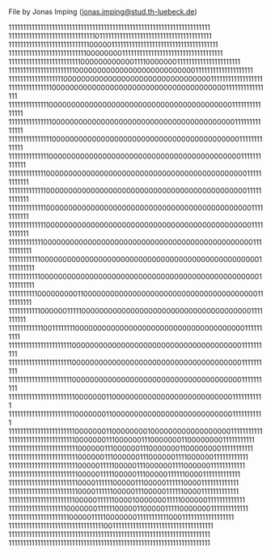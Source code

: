 File by Jonas Imping (jonas.imping@stud.th-luebeck.de)

1111111111111111111111111111111111111111111111111111111111111111111111
1111111111111111111111111111110111111111111111111111111111111111111111
1111111111111111111111111111000001111111111111111111111111111111111111
1111111111111111111111111110000000011111111111111111111111111111111111
1111111111111111111111111000000000000111100000001111111111111111111111
1111111111111111111111100000000000000000000000000011111111111111111111
1111111111111111111000000000000000000000000000000000111111111111111111
1111111111111110000000000000000000000000000000000000001111111111111111
1111111111111100000000000000000000000000000000000000000111111111111111
1111111111111110000000000000000000000000000000000000000011111111111111
1111111111111110000000000000000000000000000000000000000001111111111111
1111111111111100000000000000000000000000000000000000000001111111111111
1111111111111000000000000000000000000000000000000000000000111111111111
1111111111111000000000000000000000000000000000000000000000111111111111
1111111111111000000000000000000000000000000000000000000000011111111111
1111111111111000000000000000000000000000000000000000000000011111111111
1111111111110000000000000000000000000000000000000000000000011111111111
1111111111100000000000000000000000000000000000000000000000001111111111
1111111111100000000000000000000000000000000000000000000000001111111111
1111111111000000000110000000000000000000000000000000000000001111111111
1111111111100000011111000000000000000000000000000000000000001111111111
1111111111110011111111000000000000000000000000000000000000001111111111
1111111111111111111111000000000000000000000000000000000000001111111111
1111111111111111111111000000000000000000000000000000000000001111111111
1111111111111111111111000000000000000000000000000000000000001111111111
1111111111111111111111100000001100000000000000000000000000011111111111
1111111111111111111111100000001100000000000000000000000000011111111111
1111111111111111111111100000001100000000100000000000000000011111111111
1111111111111111111111100000001110000001110000000110000000011111111111
1111111111111111111111110000001110000001110000000110000000011111111111
1111111111111111111111110000001110000001110000001111000000111111111111
1111111111111111111111110000011111000001110000001111000000111111111111
1111111111111111111111110000011111000001110000011111100001111111111111
1111111111111111111111110000111111000001110000011111100001111111111111
1111111111111111111111110000111111000001110000011111100001111111111111
1111111111111111111111100000111111000010000000111110000001111111111111
1111111111111111111100000001111110000011000001111100000001111111111111
1111111111111111111110000011111000000011111111111000111111111111111111
1111111111111111111111111111111110011111111111111111111111111111111111
1111111111111111111111111111111111111111111111111111111111111111111111
1111111111111111111111111111111111111111111111111111111111111111111111
